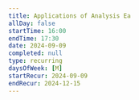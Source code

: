 ```yaml
---
title: Applications of Analysis Ea
allDay: false
startTime: 16:00
endTime: 17:30
date: 2024-09-09
completed: null
type: recurring
daysOfWeek: [M]
startRecur: 2024-09-09
endRecur: 2024-12-15
---
```

